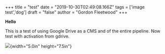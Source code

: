 +++
title = "test"
date = "2019-10-30T02:49:08.166Z"
tags = ['image test','dog']
draft = "false"
author = "Gordon Fleetwood"
+++

**Hello**

This is a test of using Google Drive as a CMS and of the entire
pipeline. Now test with activation from gdrive.

![](/post/test/image1.jpg){width="5.0in" height="7.5in"}
